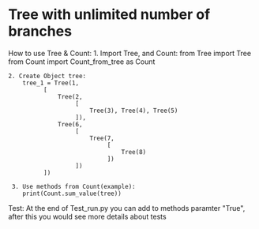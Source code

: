 # Tree with unlimited number of branches

How to use Tree & Count:
    1. Import Tree, and Count:
        from Tree import Tree
        from Count import Count_from_tree as Count

    2. Create Object tree:
        tree_1 = Tree(1,
              [
                  Tree(2,
                       [
                           Tree(3), Tree(4), Tree(5)
                       ]),
                  Tree(6,
                       [
                           Tree(7,
                                [
                                    Tree(8)
                                ])
                       ])
              ])

     3. Use methods from Count(example):
        print(Count.sum_value(tree))


 Test:
 At the end of Test_run.py you can add to methods paramter "True", after this you would see more details about tests